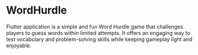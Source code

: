 # WordHurdle

Flutter application is a simple and fun Word Hurdle game that challenges players to guess words within limited attempts. It offers an engaging way to test vocabulary and problem-solving skills while keeping gameplay light and enjoyable.
